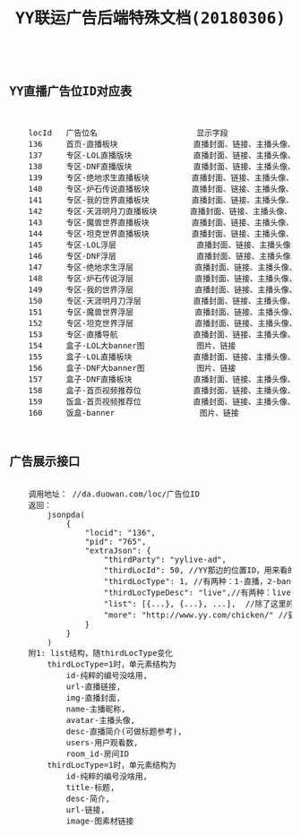 <pre>

<h1><center>YY联运广告后端特殊文档(20180306)</center></h1>


<h2>YY直播广告位ID对应表</h2>

    locId   广告位名                     显示字段
    136     首页-直播板块	               直播封面、链接、主播头像、直播标题、主播昵称、观看用户数
    137     专区-LOL直播版块	           直播封面、链接、主播头像、直播标题、主播昵称、观看用户数
    138     专区-DNF直播版块	           直播封面、链接、主播头像、直播标题、主播昵称、观看用户数
    139     专区-绝地求生直播板块	        直播封面、链接、主播头像、直播标题、主播昵称、观看用户数
    140     专区-炉石传说直播板块	        直播封面、链接、主播头像、直播标题、主播昵称、观看用户数
    141     专区-我的世界直播板块	        直播封面、链接、主播头像、直播标题、主播昵称、观看用户数
    142     专区-天涯明月刀直播板块	   直播封面、链接、主播头像、直播标题、主播昵称、观看用户数
    143     专区-魔兽世界直播板块	        直播封面、链接、主播头像、直播标题、主播昵称、观看用户数
    144     专区-坦克世界直播板块	        直播封面、链接、主播头像、直播标题、主播昵称、观看用户数
    145     专区-LOL浮层	             直播封面、链接、主播头像、直播标题、主播昵称、观看用户数
    146     专区-DNF浮层	             直播封面、链接、主播头像、直播标题、主播昵称、观看用户数
    147     专区-绝地求生浮层	          直播封面、链接、主播头像、直播标题、主播昵称、观看用户数
    148     专区-炉石传说浮层	          直播封面、链接、主播头像、直播标题、主播昵称、观看用户数
    149     专区-我的世界浮层	          直播封面、链接、主播头像、直播标题、主播昵称、观看用户数
    150     专区-天涯明月刀浮层	         直播封面、链接、主播头像、直播标题、主播昵称、观看用户数
    151     专区-魔兽世界浮层	          直播封面、链接、主播头像、直播标题、主播昵称、观看用户数
    152     专区-坦克世界浮层	          直播封面、链接、主播头像、直播标题、主播昵称、观看用户数
    153     专区-直播导航	               直播封面、链接、主播头像、直播标题、主播昵称、观看用户数
    154     盒子-LOL大banner图	         图片、链接
    155     盒子-LOL直播板块	           直播封面、链接、主播头像、直播标题、主播昵称、观看用户数
    156     盒子-DNF大banner图	         图片、链接
    157     盒子-DNF直播板块	           直播封面、链接、主播头像、直播标题、主播昵称、观看用户数
    158     盒子-首页视频推荐位	         直播封面、链接、主播头像、直播标题、主播昵称、观看用户数
    159     饭盒-首页视频推荐位	         直播封面、链接、主播头像、直播标题、主播昵称、观看用户数
    160     饭盒-banner	               图片、链接


<h2>广告展示接口</h2>
    调用地址： //da.duowan.com/loc/广告位ID
    返回：
        jsonpda(
            {
                "locid": "136",
                "pid": "765",
                "extraJson": {
                    "thirdParty": "yylive-ad",
                    "thirdLocId": 50, //YY那边的位置ID，用来看的，对前端没用
                    "thirdLocType": 1, //有两种：1-直播，2-banner
                    "thirdLocTypeDesc": "live",//有两种：live，banner
                    "list": [{...}, {...}, ...],  //除了这里的list以外，所有结构不变。list结构，详见下文
                    "more": "http://www.yy.com/chicken/" //更多的链接，有的为空串
                }
            }
        )
    附1: list结构，随thirdLocType变化
        thirdLocType=1时，单元素结构为
            id-纯粹的编号没啥用, 
            url-直播链接, 
            img-直播封面, 
            name-主播昵称, 
            avatar-主播头像, 
            desc-直播简介(可做标题参考), 
            users-用户观看数, 
            room_id-房间ID
        thirdLocType=1时，单元素结构为
            id-纯粹的编号没啥用, 
            title-标题, 
            desc-简介, 
            url-链接, 
            image-图素材链接


</pre>
